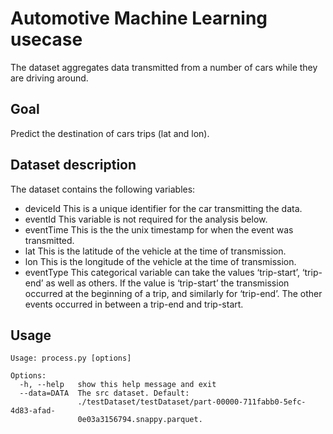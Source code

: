 # Automotive Machine Learning usecase 

The dataset aggregates data transmitted from a number of cars while they are driving around. 

## Goal

Predict the destination of cars trips (lat and lon). 

## Dataset description

The dataset contains the following variables:
- deviceId This is a unique identifier for the car transmitting the data.
- eventId This variable is not required for the analysis below.
- eventTime This is the the unix timestamp for when the event was transmitted.
- lat This is the latitude of the vehicle at the time of transmission.
- lon This is the longitude of the vehicle at the time of transmission.
- eventType This categorical variable can take the values ‘trip-start’, ‘trip-end’ as well as others. If the value is ‘trip-start’ the transmission occurred at the beginning of a trip, and similarly for ‘trip-end’. The other events occurred in between a trip-end and trip-start.


## Usage
```
Usage: process.py [options]

Options:
  -h, --help   show this help message and exit
  --data=DATA  The src dataset. Default:
               ./testDataset/testDataset/part-00000-711fabb0-5efc-4d83-afad-
               0e03a3156794.snappy.parquet.
```
